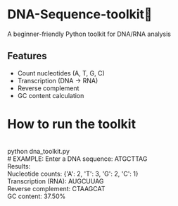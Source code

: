 
# DNA-Sequence-toolkit🧬
A beginner-friendly Python toolkit for DNA/RNA analysis
## Features
- Count nucleotides (A, T, G, C)
- Transcription (DNA → RNA)
- Reverse complement
- GC content calculation
  <br/>
# How to run the toolkit
  <br/>
python dna_toolkit.py
<br/>
# EXAMPLE:
Enter a DNA sequence: ATGCTTAG
<br/>
Results:
<br/>
Nucleotide counts: {'A': 2, 'T': 3, 'G': 2, 'C': 1}
<br/>
Transcription (RNA): AUGCUUAG
<br/>
Reverse complement: CTAAGCAT
<br/>
GC content: 37.50%
